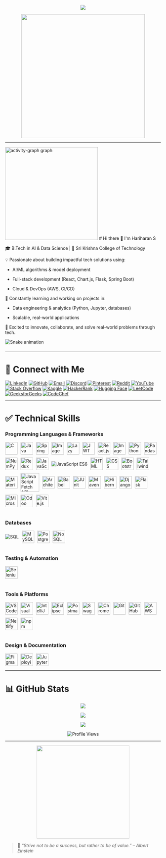  <!-- Banner -->
<p align="center">
  <img src="https://readme-typing-svg.herokuapp.com?font=Fira+Code&size=28&duration=3000&pause=1000&center=true&vCenter=true&width=900&lines=Hi+there+%F0%9F%91%8B+I'm+Hariharan+S;AI+%26+Full-Stack+Developer;Cloud+%7C+DevOps+%7C+ML+Enthusiast;Welcome+to+my+GitHub+Profile!" />
</p>

<p align="center">
  <img src="https://media.giphy.com/media/L1R1tvI9svkIWwpVYr/giphy.gif" width="400"/>
</p>

---
<img src="https://github-readme-activity-graph.vercel.app/graph?username=HARIHARANS24&radius=16&theme=react&area=true&order=5" height="300" alt="activity-graph graph"  />
# Hi there 👋 I'm Hariharan S

🎓 B.Tech in AI & Data Science | 📍 Sri Krishna College of Technology

💡 Passionate about building impactful tech solutions using:

- AI/ML algorithms & model deployment

- Full-stack development (React, Chart.js, Flask, Spring Boot)

- Cloud & DevOps (AWS, CI/CD)

🌱 Constantly learning and working on projects in:

- Data engineering & analytics (Python, Jupyter, databases)

- Scalable, real-world applications

🚀 Excited to innovate, collaborate, and solve real-world problems through tech.

<img src="https://raw.githubusercontent.com/hariharans24/hariharans24/output/snake.svg" alt="Snake animation" />

###
---

# 🔗 Connect with Me

[![LinkedIn](https://img.shields.io/badge/LinkedIn-0077B5?style=for-the-badge&logo=linkedin&logoColor=white)](https://www.linkedin.com/in/hariharan-s24/)
[![GitHub](https://img.shields.io/badge/GitHub-171515?style=for-the-badge&logo=github&logoColor=white)](https://github.com/HARIHARANS24)
[![Email](https://img.shields.io/badge/Email-D14836?style=for-the-badge&logo=gmail&logoColor=white)](mailto:hariharan24hs@gmail.com)
[![Discord](https://img.shields.io/badge/Discord-5865F2?style=for-the-badge&logo=discord&logoColor=white)](https://discord.gg/8MfrtugY)
[![Pinterest](https://img.shields.io/badge/Pinterest-BD081C?style=for-the-badge&logo=pinterest&logoColor=white)](https://www.pinterest.com/hariharan24hs/)
[![Reddit](https://img.shields.io/badge/Reddit-FF4500?style=for-the-badge&logo=reddit&logoColor=white)](https://www.reddit.com/user/Willing-Cherry2055/)
[![YouTube](https://img.shields.io/badge/YouTube-FF0000?style=for-the-badge&logo=youtube&logoColor=white)](https://www.youtube.com/@hariharan24s)
[![Stack Overflow](https://img.shields.io/badge/Stack%20Overflow-F58025?style=for-the-badge&logo=stackoverflow&logoColor=white)](https://stackoverflow.com/users/30432992/hariharans24)
[![Kaggle](https://img.shields.io/badge/Kaggle-20BEFF?style=for-the-badge&logo=kaggle&logoColor=white)](https://www.kaggle.com/hariharan24s)
[![HackerRank](https://img.shields.io/badge/HackerRank-2EC866?style=for-the-badge&logo=HackerRank&logoColor=white)](https://www.hackerrank.com/profile/hariharan24s)
[![Hugging Face](https://img.shields.io/badge/HuggingFace-FFCA28?style=for-the-badge&logo=huggingface&logoColor=black)](https://huggingface.co/hariharan24s)
[![LeetCode](https://img.shields.io/badge/LeetCode-FFA116?style=for-the-badge&logo=LeetCode&logoColor=black)](https://leetcode.com/u/HARIHARAN-S24/)
[![GeeksforGeeks](https://img.shields.io/badge/GeeksforGeeks-0F9D58?style=for-the-badge&logo=GeeksforGeeks&logoColor=white)](https://www.geeksforgeeks.org/user/hariharans24/)
[![CodeChef](https://img.shields.io/badge/CodeChef-5B4638?style=for-the-badge&logo=CodeChef&logoColor=white)](https://www.codechef.com/users/hariharans24)

---

# ✅ Technical Skills

### Programming Languages & Frameworks

<div style="display: flex; flex-wrap: wrap; gap: 10px; align-items: center;">
<!-- C -->
<img src="https://cdn.jsdelivr.net/gh/devicons/devicon/icons/c/c-original.svg" alt="C" width="40"/>
<!-- Java -->
<img src="https://cdn.jsdelivr.net/gh/devicons/devicon/icons/java/java-original.svg" alt="Java" width="40"/>
<!-- Spring Boot -->
<img src="https://cdn.jsdelivr.net/gh/devicons/devicon/icons/spring/spring-original.svg" alt="Spring Boot" width="40"/>
<!-- Spring Security -->
<img src="https://miro.medium.com/v2/resize:fit:1400/1*L775cMb7TTiHlNH76oFMTQ.png" alt="Image" width="40"/>
<!-- Lazy Loading -->
<img src="https://a.storyblok.com/f/42126/f2c074f04e/javascript-what-is-lazy-loading.png/m/800x0/filters:quality(70)/" alt="Lazy Loading" width="40"/>
<!-- JWT -->
<img src="https://w7.pngwing.com/pngs/669/853/png-transparent-security-token-json-web-token-access-token-representational-state-transfer-others-miscellaneous-angle-rectangle-thumbnail.png" alt="JWT" width="40"/>
<!-- React.js -->
<img src="https://cdn.jsdelivr.net/gh/devicons/devicon/icons/react/react-original.svg" alt="React.js" width="40"/>
<!-- Chart.js -->
<img src="https://miro.medium.com/v2/resize:fit:353/1*lJY86WV3-67GbEcvvMTpwQ.png" alt="Image" width="40"/>
<!-- Python -->
<img src="https://cdn.jsdelivr.net/gh/devicons/devicon/icons/python/python-original.svg" alt="Python" width="40"/>
<!-- Pandas -->
<img src="https://cdn.jsdelivr.net/gh/devicons/devicon/icons/pandas/pandas-original.svg" alt="Pandas" width="40"/>
<!-- NumPy -->
<img src="https://cdn.jsdelivr.net/gh/devicons/devicon/icons/numpy/numpy-original.svg" alt="NumPy" width="40"/>
<!-- Redux -->
<img src="https://cdn.jsdelivr.net/gh/devicons/devicon/icons/redux/redux-original.svg" alt="Redux" width="40"/>
<!-- JavaScript -->
<img src="https://cdn.jsdelivr.net/gh/devicons/devicon/icons/javascript/javascript-original.svg" alt="JavaScript" width="40"/>
<!-- JavaScript ES6 -->
<img src="https://img.shields.io/badge/ES6-F7DF1E?style=flat&logo=javascript&logoColor=black" alt="JavaScript ES6"/>
<!-- HTML -->
<img src="https://cdn.jsdelivr.net/gh/devicons/devicon/icons/html5/html5-original.svg" alt="HTML" width="40"/>
<!-- CSS -->
<img src="https://cdn.jsdelivr.net/gh/devicons/devicon/icons/css3/css3-original.svg" alt="CSS" width="40"/>
<!-- Bootstrap -->
<img src="https://cdn.jsdelivr.net/gh/devicons/devicon/icons/bootstrap/bootstrap-original.svg" alt="Bootstrap" width="40"/>
<!-- Tailwind CSS -->
<img src="https://w7.pngwing.com/pngs/293/485/png-transparent-tailwind-css-hd-logo-thumbnail.png" alt="Tailwind CSS" width="40"/>
<!-- Material UI -->
<img src="https://static-00.iconduck.com/assets.00/material-ui-icon-2048x1626-on580ia9.png" alt="Material UI" width="40"/>
<!-- Fetch API -->
<img src="https://blog.alexdevero.com/wp-content/uploads/2020/09/07-09-20-getting-started-with-the-javascript-fetch-api-blog.jpg" alt="JavaScript Fetch API" width="60"/>
<!-- Axios -->
<img src="https://miro.medium.com/v2/resize:fit:1000/0*VdoVFyMENPePCXbT.png" alt="Architecture Diagram or Concept" width="40"/>
<!-- Babel -->
<img src="https://cdn.jsdelivr.net/gh/devicons/devicon/icons/babel/babel-original.svg" alt="Babel" width="40"/>
<!-- JUnit -->
<img src="https://w7.pngwing.com/pngs/194/707/png-transparent-junit-test-automation-software-testing-unit-testing-software-framework-others-text-trademark-logo.png" alt="JUnit" width="40"/>
<!-- Maven -->
<img src="https://cdn.jsdelivr.net/gh/devicons/devicon/icons/apache/apache-original.svg" alt="Maven" width="40"/>
<!-- Hibernate -->
<img src="https://cdn.jsdelivr.net/gh/devicons/devicon/icons/hibernate/hibernate-plain.svg" alt="Hibernate" width="40"/>
<!-- Django -->
<img src="https://cdn.jsdelivr.net/gh/devicons/devicon/icons/django/django-plain.svg" alt="Django" width="40"/>
<!-- Flask -->
<img src="https://cdn.jsdelivr.net/gh/devicons/devicon/icons/flask/flask-original.svg" alt="Flask" width="40"/>
<!-- Microservices -->
<img src="https://jpmorgenthal.com/wp-content/uploads/2021/01/Microservices.png" alt="Microservices" width="40"/>
<!-- REST API -->
<img src="https://apps.odoo.com/web/image/loempia.module/37657/icon_image?unique=3ddf98d" alt="Odoo Module Icon" width="40"/>
<!-- Vite.js -->
<img src="https://upload.wikimedia.org/wikipedia/commons/thumb/f/f1/Vitejs-logo.svg/1039px-Vitejs-logo.svg.png" alt="Vite.js" width="40"/>
</div>

#

### Databases

<div style="display: flex; flex-wrap: wrap; gap: 10px; align-items: center;">
<!-- SQL -->
<img src="https://img.shields.io/badge/SQL-003B57?style=flat" alt="SQL"/>
<!-- MySQL -->
<img src="https://cdn.jsdelivr.net/gh/devicons/devicon/icons/mysql/mysql-original.svg" alt="MySQL" width="40"/>
<!-- PostgreSQL -->
<img src="https://cdn.jsdelivr.net/gh/devicons/devicon/icons/postgresql/postgresql-original.svg" alt="PostgreSQL" width="40"/>
<!-- NoSQL -->
<img src="https://images.ctfassets.net/po4qc9xpmpuh/3DXFDcf1EO2D7mwb2r7RTM/62e5c1b9a070d21a0288d9dc9148a914/nosql.png" alt="NoSQL" width="40"/>
</div>

#

### Testing & Automation

<div style="display: flex; flex-wrap: wrap; gap: 10px; align-items: center;">
  <!-- Selenium -->
  <img src="https://cdn.jsdelivr.net/gh/devicons/devicon/icons/selenium/selenium-original.svg" alt="Selenium" width="40"/>
</div>

#

### Tools & Platforms

<div style="display: flex; flex-wrap: wrap; gap: 10px; align-items: center;">
<!-- VS Code -->
<img src="https://cdn.jsdelivr.net/gh/devicons/devicon/icons/vscode/vscode-original.svg" alt="VS Code" width="40"/>
<!-- Visual Studio -->
<img src="https://cdn.jsdelivr.net/gh/devicons/devicon/icons/visualstudio/visualstudio-plain.svg" alt="Visual Studio" width="40"/>
<!-- IntelliJ IDEA -->
<img src="https://cdn.jsdelivr.net/gh/devicons/devicon/icons/intellij/intellij-original.svg" alt="IntelliJ IDEA" width="40"/>
<!-- Eclipse -->
<img src="https://cdn.jsdelivr.net/gh/devicons/devicon/icons/eclipse/eclipse-original.svg" alt="Eclipse" width="40"/>
<!-- Postman -->
<img src="https://cdn.jsdelivr.net/gh/devicons/devicon/icons/postman/postman-original.svg" alt="Postman" width="40"/>
<!-- Swagger UI -->
<img src="https://static-00.iconduck.com/assets.00/swagger-icon-2048x2048-563qbzey.png" alt="Swagger" width="40"/>
<!-- Chrome DevTools -->
<img src="https://i0.wp.com/css-tricks.com/wp-content/uploads/2018/02/chrome-devtools.jpg" alt="Chrome DevTools" width="40"/>
<!-- Git -->
<img src="https://cdn.jsdelivr.net/gh/devicons/devicon/icons/git/git-original.svg" alt="Git" width="40"/>
<!-- GitHub -->
<img src="https://cdn.jsdelivr.net/gh/devicons/devicon/icons/github/github-original.svg" alt="GitHub" width="40"/>
<!-- AWS -->
<img src="https://upload.wikimedia.org/wikipedia/commons/thumb/9/93/Amazon_Web_Services_Logo.svg/1200px-Amazon_Web_Services_Logo.svg.png" alt="AWS" width="40"/>
<!-- Netlify -->
<img src="https://cdn.jsdelivr.net/gh/devicons/devicon/icons/netlify/netlify-original.svg" alt="Netlify" width="40"/>
<!-- npm -->
<img src="https://cdn.jsdelivr.net/gh/devicons/devicon/icons/npm/npm-original-wordmark.svg" alt="npm" width="40"/>
</div>

#

### Design & Documentation

<div style="display: flex; flex-wrap: wrap; gap: 10px; align-items: center;">
  <!-- Figma -->
  <img src="https://cdn.jsdelivr.net/gh/devicons/devicon/icons/figma/figma-original.svg" alt="Figma" width="40"/>
  <!-- Google Colab -->
<img src="https://docs.v1.argilla.io/en/v1.14.0/_images/deploying-textclassification-colab-activelearning.png" alt="Deploying Text Classification with Active Learning" width="40"/>
  <!-- Jupyter Notebook -->
  <img src="https://cdn.jsdelivr.net/gh/devicons/devicon/icons/jupyter/jupyter-original.svg" alt="Jupyter Notebook" width="40"/>
</div>

---

# 📊 GitHub Stats

<p align="center"> <img src="https://github-readme-stats.vercel.app/api?username=HARIHARANS24&show_icons=true&theme=tokyonight&hide_title=false" /> </p> 
<p align="center"> <img src="https://github-readme-stats.vercel.app/api/top-langs/?username=HARIHARANS24&layout=compact&theme=tokyonight" /> </p>
<p align="center"> <img src="https://github-profile-trophy.vercel.app/?username=HARIHARANS24&theme=tokyonight&margin-w=10&row=2&column=3" /> </p> 
<p align="center"> <img src="https://komarev.com/ghpvc/?username=HARIHARANS24&style=flat-square&color=blue" alt="Profile Views" /> </p>


---

<p align="center">
  <img src="https://media.giphy.com/media/2IudUHdI075HL02Pkk/giphy.gif" width="300"/>
</p>

> 🧠 *“Strive not to be a success, but rather to be of value.” – Albert Einstein*

